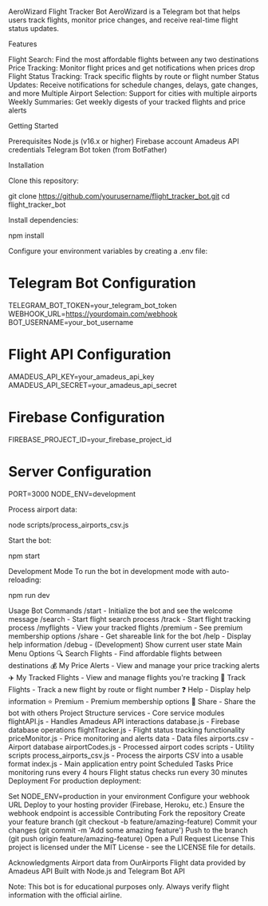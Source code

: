 AeroWizard Flight Tracker Bot
AeroWizard is a Telegram bot that helps users track flights, monitor price changes, and receive real-time flight status updates.

Features

Flight Search: Find the most affordable flights between any two destinations
Price Tracking: Monitor flight prices and get notifications when prices drop
Flight Status Tracking: Track specific flights by route or flight number
Status Updates: Receive notifications for schedule changes, delays, gate changes, and more
Multiple Airport Selection: Support for cities with multiple airports
Weekly Summaries: Get weekly digests of your tracked flights and price alerts

Getting Started

Prerequisites
Node.js (v16.x or higher)
Firebase account
Amadeus API credentials
Telegram Bot token (from BotFather)

Installation

Clone this repository:

git clone https://github.com/yourusername/flight_tracker_bot.git
cd flight_tracker_bot

Install dependencies:

npm install

Configure your environment variables by creating a .env file:

# Telegram Bot Configuration
TELEGRAM_BOT_TOKEN=your_telegram_bot_token
WEBHOOK_URL=https://yourdomain.com/webhook
BOT_USERNAME=your_bot_username

# Flight API Configuration
AMADEUS_API_KEY=your_amadeus_api_key
AMADEUS_API_SECRET=your_amadeus_api_secret

# Firebase Configuration
FIREBASE_PROJECT_ID=your_firebase_project_id

# Server Configuration
PORT=3000
NODE_ENV=development

Process airport data:

node scripts/process_airports_csv.js

Start the bot:

npm start

Development Mode
To run the bot in development mode with auto-reloading:

npm run dev

Usage
Bot Commands
/start - Initialize the bot and see the welcome message
/search - Start flight search process
/track - Start flight tracking process
/myflights - View your tracked flights
/premium - See premium membership options
/share - Get shareable link for the bot
/help - Display help information
/debug - (Development) Show current user state
Main Menu Options
🔍 Search Flights - Find affordable flights between destinations
💰 My Price Alerts - View and manage your price tracking alerts
✈️ My Tracked Flights - View and manage flights you're tracking
🛫 Track Flights - Track a new flight by route or flight number
❓ Help - Display help information
⭐ Premium - Premium membership options
🔗 Share - Share the bot with others
Project Structure
services - Core service modules
flightAPI.js - Handles Amadeus API interactions
database.js - Firebase database operations
flightTracker.js - Flight status tracking functionality
priceMonitor.js - Price monitoring and alerts
data - Data files
airports.csv - Airport database
airportCodes.js - Processed airport codes
scripts - Utility scripts
process_airports_csv.js - Process the airports CSV into a usable format
index.js - Main application entry point
Scheduled Tasks
Price monitoring runs every 4 hours
Flight status checks run every 30 minutes
Deployment
For production deployment:

Set NODE_ENV=production in your environment
Configure your webhook URL
Deploy to your hosting provider (Firebase, Heroku, etc.)
Ensure the webhook endpoint is accessible
Contributing
Fork the repository
Create your feature branch (git checkout -b feature/amazing-feature)
Commit your changes (git commit -m 'Add some amazing feature')
Push to the branch (git push origin feature/amazing-feature)
Open a Pull Request
License
This project is licensed under the MIT License - see the LICENSE file for details.

Acknowledgments
Airport data from OurAirports
Flight data provided by Amadeus API
Built with Node.js and Telegram Bot API

Note: This bot is for educational purposes only. Always verify flight information with the official airline.